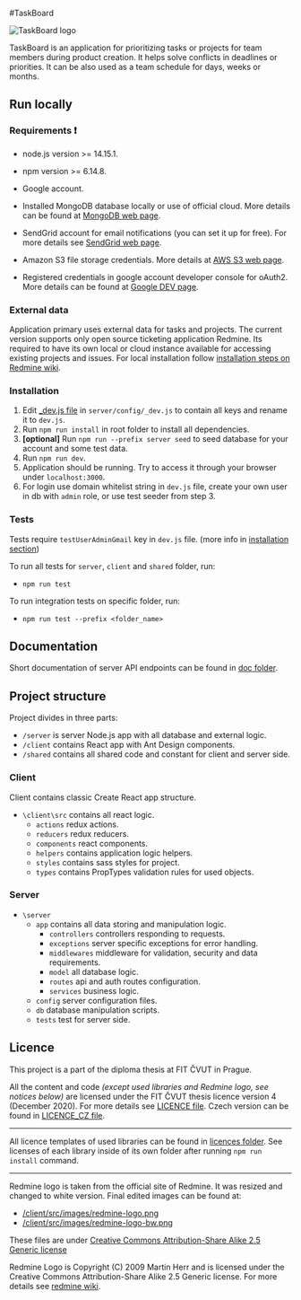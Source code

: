 #TaskBoard 

![TaskBoard logo](client/public/favicon/favicon-64x64.png)

TaskBoard is an application for prioritizing tasks or projects for team members during product creation.
It helps solve conflicts in deadlines or priorities. It can be also used as a team schedule for days,
weeks or months.

## Run locally 
### Requirements ❗
- node.js version >= 14.15.1.
- npm version >= 6.14.8. 


- Google account.
- Installed MongoDB database locally or use of official cloud. More details can be found at [MongoDB web page](https://www.mongodb.com/).
- SendGrid account  for email notifications (you can set it up for free). For more details see [SendGrid web page](https://sendgrid.com/).
- Amazon S3 file storage credentials. More details at [AWS S3 web page](https://aws.amazon.com/s3/).
- Registered credentials in google account developer console for oAuth2. More details can be found at [Google DEV page](https://console.cloud.google.com/apis/credentials/oauthclient).

### External data
Application primary uses external data for tasks and projects. The current version supports only
open source ticketing application Redmine. Its required to have its own local or cloud instance 
available for accessing existing projects and issues. For local installation follow [installation steps on Redmine wiki](https://www.redmine.org/projects/redmine/wiki/redmineinstall). 

### Installation
1. Edit [_dev.js file](server/config/_dev.js) in `server/config/_dev.js` to contain all keys and rename it to `dev.js`.
2. Run `npm run install` in root folder to install all dependencies.
3.  **[optional]** Run `npm run --prefix server seed` to seed database for your account and some test data.
4. Run `npm run dev`.
5. Application should be running. Try to access it through your browser under `localhost:3000`.
6. For login use domain whitelist string in `dev.js` file, create your own user in db with `admin` role, 
or use test seeder from step 3.
 
### Tests
Tests require  `testUserAdminGmail` key in `dev.js` file. (more info in [installation section](#installation))

To run all tests for `server`, `client` and `shared` folder, run: 

- ```npm run test```

To run integration tests on specific folder, run: 

- `npm run test --prefix <folder_name>`

## Documentation
Short documentation of server API endpoints can be found in [doc folder](doc/README.md).

## Project structure
Project divides in three parts:
- `/server` is server Node.js app with all database and external logic.
- `/client` contains React app with Ant Design components.
- `/shared` contains all shared code and constant for client and server side.

### Client
Client contains classic Create React app structure. 

- `\client\src` contains all react logic.
    - `actions` redux actions.
    - `reducers` redux reducers.
    - `components` react components.
    - `helpers` contains application logic helpers.
    - `styles` contains sass styles for project.
    - `types` contains PropTypes validation rules for used objects.

### Server
- `\server`
    - `app` contains all data storing and manipulation logic.
        - `controllers` controllers responding to requests.
        - `exceptions` server specific exceptions for error handling.
        - `middlewares` middleware for validation, security and data requirements.
        - `model` all database logic.
        - `routes` api and auth routes configuration.
        - `services` business logic.  
    - `config` server configuration files.
    - `db` database manipulation scripts.  
    - `tests` test for server side.  

## Licence
This project is a part of the diploma thesis at FIT ČVUT in Prague.


All the content and code *(except used libraries and Redmine logo, see notices below)*
 are licensed under the FIT ČVUT thesis licence version 4 (December 2020). 
For more details see [LICENCE file](LICENCE.md). Czech version can be found in [LICENCE_CZ file](LICENCE.md).
 
---
 
All licence templates of used libraries can be found in [licences folder](licences). 
See licenses of each library inside of its own folder after running `npm run install` command.

---

Redmine logo is taken from the official site of Redmine. It was resized and changed to white version.
Final edited images can be found at:
- [/client/src/images/redmine-logo.png](/client/src/images/redmine-logo.png)
- [/client/src/images/redmine-logo-bw.png](/client/src/images/redmine-logo-bw.png)

These files are under [Creative Commons Attribution-Share Alike 2.5 Generic license](https://creativecommons.org/licenses/by-sa/2.5)  

Redmine Logo is Copyright (C) 2009 Martin Herr and is licensed under the Creative Commons Attribution-Share Alike 2.5 Generic license.
For more details see [redmine wiki](https://www.redmine.org/projects/redmine/wiki/logo).

